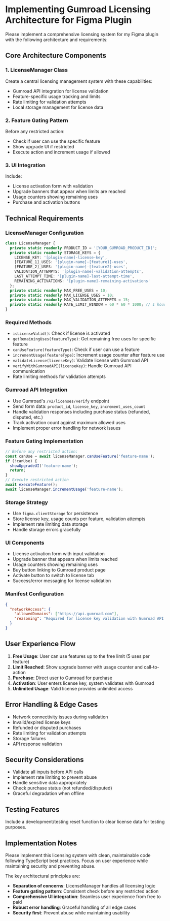 # Implementing Gumroad Licensing Architecture for Figma Plugin

Please implement a comprehensive licensing system for my Figma plugin with the following architecture and requirements:

## Core Architecture Components

### 1. LicenseManager Class
Create a central licensing management system with these capabilities:
- Gumroad API integration for license validation
- Feature-specific usage tracking and limits
- Rate limiting for validation attempts
- Local storage management for license data

### 2. Feature Gating Pattern
Before any restricted action:
- Check if user can use the specific feature
- Show upgrade UI if restricted
- Execute action and increment usage if allowed

### 3. UI Integration
Include:
- License activation form with validation
- Upgrade banners that appear when limits are reached
- Usage counters showing remaining uses
- Purchase and activation buttons

## Technical Requirements

### LicenseManager Configuration

```typescript
class LicenseManager {
  private static readonly PRODUCT_ID = '[YOUR_GUMROAD_PRODUCT_ID]';
  private static readonly STORAGE_KEYS = {
    LICENSE_KEY: '[plugin-name]-license-key',
    [FEATURE_1]_USES: '[plugin-name]-[feature1]-uses',
    [FEATURE_2]_USES: '[plugin-name]-[feature2]-uses',
    VALIDATION_ATTEMPTS: '[plugin-name]-validation-attempts',
    LAST_ATTEMPT_TIME: '[plugin-name]-last-attempt-time',
    REMAINING_ACTIVATIONS: '[plugin-name]-remaining-activations'
  };
  private static readonly MAX_FREE_USES = 10;
  private static readonly MAX_LICENSE_USES = 10;
  private static readonly MAX_VALIDATION_ATTEMPTS = 15;
  private static readonly RATE_LIMIT_WINDOW = 60 * 60 * 1000; // 1 hour
}
```

### Required Methods

- `isLicenseValid()`: Check if license is activated
- `getRemainingUses(featureType)`: Get remaining free uses for specific feature
- `canUseFeature(featureType)`: Check if user can use a feature
- `incrementUsage(featureType)`: Increment usage counter after feature use
- `validateLicense(licenseKey)`: Validate license with Gumroad API
- `verifyWithGumroadAPI(licenseKey)`: Handle Gumroad API communication
- Rate limiting methods for validation attempts

### Gumroad API Integration

- Use Gumroad's `/v2/licenses/verify` endpoint
- Send form data: `product_id`, `license_key`, `increment_uses_count`
- Handle validation responses including purchase status (refunded, disputed, etc.)
- Track activation count against maximum allowed uses
- Implement proper error handling for network issues

### Feature Gating Implementation

```typescript
// Before any restricted action:
const canUse = await licenseManager.canUseFeature('feature-name');
if (!canUse) {
  showUpgradeUI('feature-name');
  return;
}
// Execute restricted action
await executeFeature();
await licenseManager.incrementUsage('feature-name');
```

### Storage Strategy

- Use `figma.clientStorage` for persistence
- Store license key, usage counts per feature, validation attempts
- Implement rate limiting data storage
- Handle storage errors gracefully

### UI Components

- License activation form with input validation
- Upgrade banner that appears when limits reached
- Usage counters showing remaining uses
- Buy button linking to Gumroad product page
- Activate button to switch to license tab
- Success/error messaging for license validation

### Manifest Configuration

```json
{
  "networkAccess": {
    "allowedDomains": ["https://api.gumroad.com"],
    "reasoning": "Required for license key validation with Gumroad API to unlock [specific features]."
  }
}
```

## User Experience Flow

1. **Free Usage**: User can use features up to the free limit (5 uses per feature)
2. **Limit Reached**: Show upgrade banner with usage counter and call-to-action
3. **Purchase**: Direct user to Gumroad for purchase
4. **Activation**: User enters license key, system validates with Gumroad
5. **Unlimited Usage**: Valid license provides unlimited access

## Error Handling & Edge Cases

- Network connectivity issues during validation
- Invalid/expired license keys
- Refunded or disputed purchases
- Rate limiting for validation attempts
- Storage failures
- API response validation

## Security Considerations

- Validate all inputs before API calls
- Implement rate limiting to prevent abuse
- Handle sensitive data appropriately
- Check purchase status (not refunded/disputed)
- Graceful degradation when offline

## Testing Features

Include a development/testing reset function to clear license data for testing purposes.

## Implementation Notes

Please implement this licensing system with clean, maintainable code following TypeScript best practices. Focus on user experience while maintaining security and preventing abuse.

The key architectural principles are:
- **Separation of concerns**: LicenseManager handles all licensing logic
- **Feature gating pattern**: Consistent check before any restricted action
- **Comprehensive UI integration**: Seamless user experience from free to paid
- **Robust error handling**: Graceful handling of all edge cases
- **Security first**: Prevent abuse while maintaining usability 